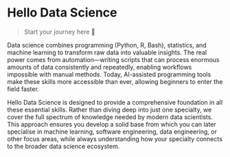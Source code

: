# Hello Data Science

> Start your journey here 🙂

Data science combines programming (Python, R, Bash), statistics, and machine learning to transform raw data into valuable insights. The real power comes from automation—writing scripts that can process enormous amounts of data consistently and repeatedly, enabling workflows impossible with manual methods. Today, AI-assisted programming tools make these skills more accessible than ever, allowing beginners to enter the field faster.

Hello Data Science is designed to provide a comprehensive foundation in all these essential skills. Rather than diving deep into just one specialty, we cover the full spectrum of knowledge needed by modern data scientists. This approach ensures you develop a solid base from which you can later specialise in machine learning, software engineering, data engineering, or other focus areas, while always understanding how your specialty connects to the broader data science ecosystem.

